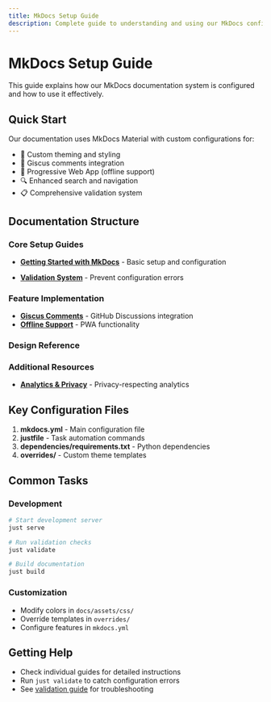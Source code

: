 ```yaml
---
title: MkDocs Setup Guide
description: Complete guide to understanding and using our MkDocs configuration
---
```


# MkDocs Setup Guide

This guide explains how our MkDocs documentation system is configured and how to use it effectively.

## Quick Start

Our documentation uses MkDocs Material with custom configurations for:

- 🎨 Custom theming and styling
- 💬 Giscus comments integration
- 📱 Progressive Web App (offline support)
- 🔍 Enhanced search and navigation
- 📋 Comprehensive validation system

## Documentation Structure

### Core Setup Guides

- [**Getting Started with MkDocs**](../../learn/mkdocs/mkdocs.md) - Basic setup and configuration
<!-- - [**Customization Guide**](customization-guide.md) - Theme, colors, and styling -->
<!-- - [**Navigation Setup**](../../implement/mkdocs/configuration-reference.md) - Configure site navigation -->
- [**Validation System**](../../implement/mkdocs/website-validations.md) - Prevent configuration errors

### Feature Implementation

- [**Giscus Comments**](../../implement/mkdocs/setup-giscus.md) - GitHub Discussions integration
- [**Offline Support**](../../implement/mkdocs/offline-usage-guide.md) - PWA functionality
<!-- - [**Versioning**](versioning-guide.md) - Multi-version documentation -->
<!-- - [**Features Demo**](../../test-features.md) - Live examples of all features -->

### Design Reference

<!-- - [**Components**](components.md) - UI component reference -->
<!-- - [**CSS Variables**](css-variables.md) - Theming system -->
<!-- - [**Typography**](../../typography.md) - Font and text styling -->
<!-- - [**Tags**](tags.md) - Content tagging system -->

### Additional Resources

- [**Analytics & Privacy**](../../implement/mkdocs/analytics-privacy-guide.md) - Privacy-respecting analytics
<!-- - [**Blog Examples**](../../index.md) - Blog feature examples -->

## Key Configuration Files

1. **mkdocs.yml** - Main configuration file
2. **justfile** - Task automation commands
3. **dependencies/requirements.txt** - Python dependencies
4. **overrides/** - Custom theme templates

## Common Tasks

### Development

```bash
# Start development server
just serve

# Run validation checks
just validate

# Build documentation
just build
```

### Customization

- Modify colors in `docs/assets/css/`
- Override templates in `overrides/`
- Configure features in `mkdocs.yml`

## Getting Help

- Check individual guides for detailed instructions
- Run `just validate` to catch configuration errors
- See [validation guide](../../implement/mkdocs/website-validations.md) for troubleshooting
